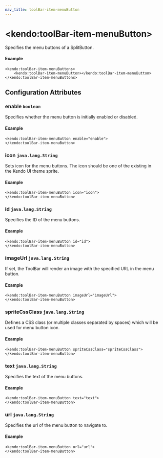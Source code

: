 ```yaml
---
nav_title: toolBar-item-menuButton
---
```


# \<kendo:toolBar-item-menuButton\>

Specifies the menu buttons of a SplitButton.

#### Example
    <kendo:toolBar-item-menuButtons>
        <kendo:toolBar-item-menuButton></kendo:toolBar-item-menuButton>
    </kendo:toolBar-item-menuButtons>

## Configuration Attributes

### enable `boolean`

Specifies whether the menu button is initially enabled or disabled.

#### Example
    <kendo:toolBar-item-menuButton enable="enable">
    </kendo:toolBar-item-menuButton>

### icon `java.lang.String`

Sets icon for the menu buttons. The icon should be one of the existing in the Kendo UI theme sprite.

#### Example
    <kendo:toolBar-item-menuButton icon="icon">
    </kendo:toolBar-item-menuButton>

### id `java.lang.String`

Specifies the ID of the menu buttons.

#### Example
    <kendo:toolBar-item-menuButton id="id">
    </kendo:toolBar-item-menuButton>

### imageUrl `java.lang.String`

If set, the ToolBar will render an image with the specified URL in the menu button.

#### Example
    <kendo:toolBar-item-menuButton imageUrl="imageUrl">
    </kendo:toolBar-item-menuButton>

### spriteCssClass `java.lang.String`

Defines a CSS class (or multiple classes separated by spaces) which will be used for menu button icon.

#### Example
    <kendo:toolBar-item-menuButton spriteCssClass="spriteCssClass">
    </kendo:toolBar-item-menuButton>

### text `java.lang.String`

Specifies the text of the menu buttons.

#### Example
    <kendo:toolBar-item-menuButton text="text">
    </kendo:toolBar-item-menuButton>

### url `java.lang.String`

Specifies the url of the menu button to navigate to.

#### Example
    <kendo:toolBar-item-menuButton url="url">
    </kendo:toolBar-item-menuButton>

